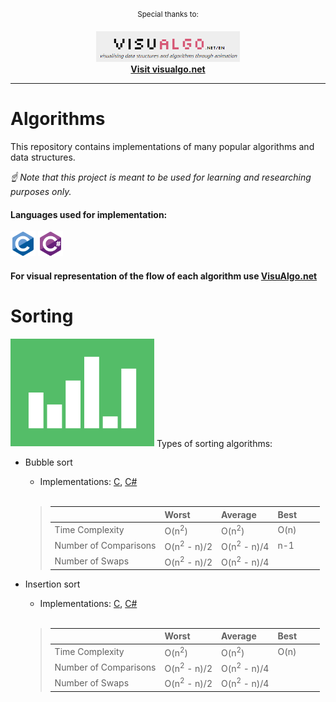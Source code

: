 <div align="center">

<sup>Special thanks to:</sup>

<a href="https://visualgo.net/en">
  <div>
    <img src="https://github.com/AnastasKosstow/algorithms/blob/main/resources/VisuAlgo.png" width="230" alt="visualgo" />
  </div>
  <b>
    Visit visualgo.net
  </b>
</a>

<hr />
</div>

# Algorithms
This repository contains implementations of many popular algorithms and data structures.

*☝ Note that this project is meant to be used for learning and researching purposes only.*
<br />

<h4 align="left">Languages used for implementation:</h4>
<p align="left"> 
  <img src="https://raw.githubusercontent.com/devicons/devicon/master/icons/c/c-original.svg" alt="c" width="40" height="40"/>
  <img src="https://raw.githubusercontent.com/devicons/devicon/master/icons/csharp/csharp-original.svg" alt="csharp" width="40" height="40"/>
</p>

<h4 align="left">For visual representation of the flow of each algorithm use  <a href="https://visualgo.net/en">VisuAlgo.net</a></h4>



# Sorting
<img src="https://github.com/AnastasKosstow/algorithms/blob/main/resources/sorting.gif" width="230" alt="sorting" />
Types of sorting algorithms:

 - Bubble sort
   - Implementations: <a href="https://github.com/AnastasKosstow/algorithms/blob/main/C/sorting/bubbleSort.c">C</a>, <a href="https://github.com/AnastasKosstow/algorithms/blob/main/C%23/BubbleSort/Program.cs">C#</a>
   <br>
   
   > |                              | Worst                        | Average                      | Best &nbsp;&nbsp;&nbsp;&nbsp;&nbsp;&nbsp;&nbsp; |
   > | ---------------------------- | ---------------------------- | ---------------------------- | ---------------------------- |
   > | Time Complexity              | O(n<sup>2</sup>)             | O(n<sup>2</sup>)             | O(n)                         |
   > | Number of Comparisons        | O(n<sup>2</sup> - n)/2       | O(n<sup>2</sup> - n)/4       | n-1                          |
   > | Number of Swaps              | O(n<sup>2</sup> - n)/2       | O(n<sup>2</sup> - n)/4       |                              |

 - Insertion sort
   - Implementations: <a href="https://github.com/AnastasKosstow/algorithms/blob/main/C/sorting/insertionSort.c">C</a>, <a href="https://github.com/AnastasKosstow/algorithms/blob/main/C%23/InsertionSort/Program.cs">C#</a>
   <br>
   
   > |                              | Worst                        | Average                      | Best &nbsp;&nbsp;&nbsp;&nbsp;&nbsp;&nbsp;&nbsp; |
   > | ---------------------------- | ---------------------------- | ---------------------------- | ---------------------------- |
   > | Time Complexity              | O(n<sup>2</sup>)             | O(n<sup>2</sup>)             | O(n)                         |
   > | Number of Comparisons        | O(n<sup>2</sup> - n)/2       | O(n<sup>2</sup> - n)/4       |                              |
   > | Number of Swaps              | O(n<sup>2</sup> - n)/2       | O(n<sup>2</sup> - n)/4       |                              |


   



 




